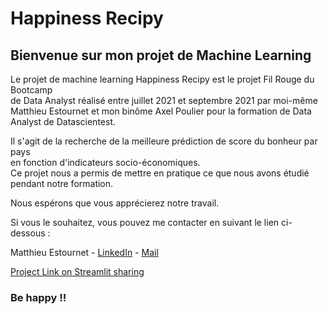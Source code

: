 # Happiness Recipy

## Bienvenue sur mon projet de Machine Learning


Le projet de machine learning Happiness Recipy est le projet Fil Rouge du Bootcamp  
de Data Analyst réalisé entre juillet 2021 et septembre 2021 par moi-même Matthieu Estournet
et mon binôme Axel Poulier pour la formation de Data Analyst de Datascientest.  

Il s'agit de la recherche de la meilleure prédiction de score du bonheur par pays  
en fonction d'indicateurs socio-économiques.  
Ce projet nous a permis de mettre en pratique ce que nous avons étudié pendant notre formation.  

Nous espérons que vous apprécierez notre travail.  

Si vous le souhaitez, vous pouvez me contacter en suivant le lien ci-dessous :


Matthieu Estournet - [LinkedIn](https://www.linkedin.com/in/matthieuestournet/) - [Mail](matthieuestournet@gmail.com)

[Project Link on Streamlit sharing](https://share.streamlit.io/matsudon6/project/main/happiness_reci.py)

### Be happy !!
